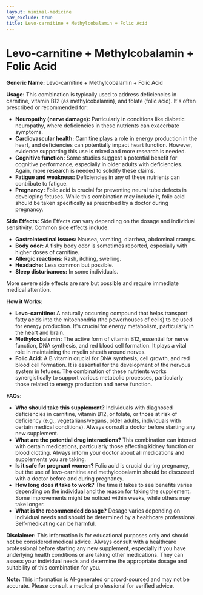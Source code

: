 ```yaml
---
layout: minimal-medicine
nav_exclude: true
title: Levo-carnitine + Methylcobalamin + Folic Acid
---
```


# Levo-carnitine + Methylcobalamin + Folic Acid

**Generic Name:** Levo-carnitine + Methylcobalamin + Folic Acid

**Usage:** This combination is typically used to address deficiencies in carnitine, vitamin B12 (as methylcobalamin), and folate (folic acid).  It's often prescribed or recommended for:

* **Neuropathy (nerve damage):** Particularly in conditions like diabetic neuropathy, where deficiencies in these nutrients can exacerbate symptoms.
* **Cardiovascular health:**  Carnitine plays a role in energy production in the heart, and deficiencies can potentially impact heart function.  However, evidence supporting this use is mixed and more research is needed.
* **Cognitive function:** Some studies suggest a potential benefit for cognitive performance, especially in older adults with deficiencies.  Again, more research is needed to solidify these claims.
* **Fatigue and weakness:**  Deficiencies in any of these nutrients can contribute to fatigue.
* **Pregnancy:** Folic acid is crucial for preventing neural tube defects in developing fetuses.  While this combination may include it, folic acid should be taken specifically as prescribed by a doctor during pregnancy.


**Side Effects:**  Side Effects can vary depending on the dosage and individual sensitivity. Common side effects include:

* **Gastrointestinal issues:** Nausea, vomiting, diarrhea, abdominal cramps.
* **Body odor:** A fishy body odor is sometimes reported, especially with higher doses of carnitine.
* **Allergic reactions:** Rash, itching, swelling.
* **Headache:**  Less common but possible.
* **Sleep disturbances:** In some individuals.

More severe side effects are rare but possible and require immediate medical attention.

**How it Works:**

* **Levo-carnitine:**  A naturally occurring compound that helps transport fatty acids into the mitochondria (the powerhouses of cells) to be used for energy production.  It's crucial for energy metabolism, particularly in the heart and brain.
* **Methylcobalamin:** The active form of vitamin B12, essential for nerve function, DNA synthesis, and red blood cell formation.  It plays a vital role in maintaining the myelin sheath around nerves.
* **Folic Acid:**  A B vitamin crucial for DNA synthesis, cell growth, and red blood cell formation.  It is essential for the development of the nervous system in fetuses.  The combination of these nutrients works synergistically to support various metabolic processes, particularly those related to energy production and nerve function.


**FAQs:**

* **Who should take this supplement?** Individuals with diagnosed deficiencies in carnitine, vitamin B12, or folate, or those at risk of deficiency (e.g., vegetarians/vegans, older adults, individuals with certain medical conditions).  Always consult a doctor before starting any new supplement.
* **What are the potential drug interactions?**  This combination can interact with certain medications, particularly those affecting kidney function or blood clotting.  Always inform your doctor about all medications and supplements you are taking.
* **Is it safe for pregnant women?** Folic acid is crucial during pregnancy, but the use of levo-carnitine and methylcobalamin should be discussed with a doctor before and during pregnancy.
* **How long does it take to work?** The time it takes to see benefits varies depending on the individual and the reason for taking the supplement.  Some improvements might be noticed within weeks, while others may take longer.
* **What is the recommended dosage?** Dosage varies depending on individual needs and should be determined by a healthcare professional.  Self-medicating can be harmful.


**Disclaimer:** This information is for educational purposes only and should not be considered medical advice.  Always consult with a healthcare professional before starting any new supplement, especially if you have underlying health conditions or are taking other medications.  They can assess your individual needs and determine the appropriate dosage and suitability of this combination for you.


**Note:** This information is AI-generated or crowd-sourced and may not be accurate. Please consult a medical professional for verified advice.